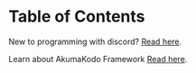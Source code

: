 # Table of Contents

New to programming with discord? [Read here](page_2.md).

Learn about AkumaKodo Framework [Read here](page_3.md).
